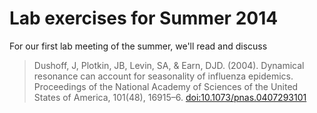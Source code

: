 # Lab exercises for Summer 2014

For our first lab meeting of the summer, we'll read and discuss 

> Dushoff, J, Plotkin, JB, Levin, SA, & Earn, DJD. (2004). Dynamical resonance can account for seasonality of influenza epidemics. Proceedings of the National Academy of Sciences of the United States of America, 101(48), 16915–6. [doi:10.1073/pnas.0407293101](http://www.pnas.org/content/101/48/16915.full)
